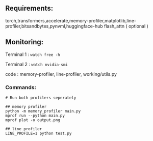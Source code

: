 ## Requirements: 

torch,transformers,accelerate,memory-profiler,matplotlib,line-profiler,bitsandbytes,pynvml,huggingface-hub
flash_attn ( optional )

## Monitoring:

Terminal 1 : `watch free -h` 

Terminal 2 : `watch nvidia-smi`

code : memory-profiler, line-profiler, working/utils.py

### Commands:

```
# Run both profilers seperately

## memory profiler
python -m memory_profiler main.py
mprof run --python main.py
mprof plot -o output.png

## line profiler
LINE_PROFILE=1 python test.py 
```
